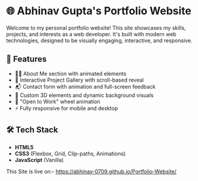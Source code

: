 # 🌐 Abhinav Gupta's Portfolio Website

Welcome to my personal portfolio website! This site showcases my skills, projects, and interests as a web developer. It's built with modern web technologies, designed to be visually engaging, interactive, and responsive.

## 🚀 Features

- 🧑‍💻 About Me section with animated elements
- 📁 Interactive Project Gallery with scroll-based reveal
- 📬 Contact form with animation and full-screen feedback
- 🎨 Custom 3D elements and dynamic background visuals
- 💼 "Open to Work" wheel animation
- ⚡ Fully responsive for mobile and desktop

## 🛠️ Tech Stack

- **HTML5**
- **CSS3** (Flexbox, Grid, Clip-paths, Animations)
- **JavaScript** (Vanilla)

This Site is live on:- https://abhinav-0709.github.io/Portfolio-Website/

